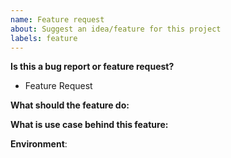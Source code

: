 ```yaml
---
name: Feature request
about: Suggest an idea/feature for this project
labels: feature
---
```

<!-- **Are you in the right place?**
1. For issues or feature requests, please create an issue in this repository.
2. For general technical and non-technical questions, we are happy to help you on our [Rook.io Slack](https://Rook-io.slack.com).
3. Did you already search the existing open issues for anything similar? -->

**Is this a bug report or feature request?**
* Feature Request

**What should the feature do:**

**What is use case behind this feature:**

**Environment**:
<!-- Specific environment information that helps with the feature request -->
